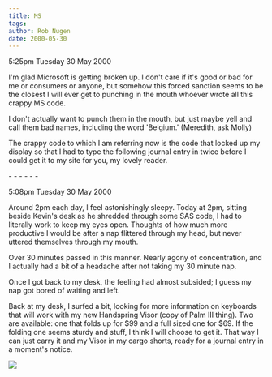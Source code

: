 ```yaml
---
title: MS
tags: 
author: Rob Nugen
date: 2000-05-30
---
```


<p class=date>5:25pm Tuesday 30 May 2000</p>

<p>I'm glad Microsoft is getting broken up.  I don't care if it's good or bad for me or consumers or anyone, but somehow this forced sanction seems to be the closest I will ever get to punching in the mouth whoever wrote all this crappy MS code.  

<p>I don't actually want to punch them in the mouth, but just maybe yell and call them bad names, including the word 'Belgium.'  (Meredith, ask Molly)

<p>The crappy code to which I am referring now is the code that locked up my display so that I had to type the following journal entry in twice before I could get it to my site for you, my lovely reader.

<p>- - - - - -

<p class=date>5:08pm Tuesday 30 May 2000</p>

<p>Around 2pm each day, I feel astonishingly sleepy.  Today at 2pm, sitting beside Kevin's desk as he shredded through some SAS code, I had to literally work to keep my eyes open.  Thoughts of how much more productive I would be after a nap flittered through my head, but never uttered themselves through my mouth.

<p>Over 30 minutes passed in this manner.  Nearly agony of concentration, and I actually had a bit of a headache after not taking my 30 minute nap.

<p>Once I got back to my desk, the feeling had almost subsided; I guess my nap got bored of waiting and left.

<p>Back at my desk, I surfed a bit, looking for more information on keyboards that will work with my new Handspring Visor (copy of Palm III thing).  Two are available:  one that folds up for $99 and a full sized one for $69.  If the folding one seems sturdy and stuff, I think I will choose to get it.  That way I can just carry it and my Visor in my cargo shorts, ready for a journal entry in a moment's notice.

<p><img src="/images/rob/wL-ROB.gif">

